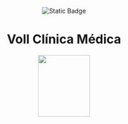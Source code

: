 <div align="center">

![Static Badge](https://img.shields.io/badge/Status-Projeto%20em%20constru%C3%A7%C3%A3o-%23F8BA00)

# Voll Clínica Médica

<img src="https://github.com/user-attachments/assets/117f796f-9d23-4aed-a7e8-59ec94cc9cae" width="118" height="140"/>

</div>

